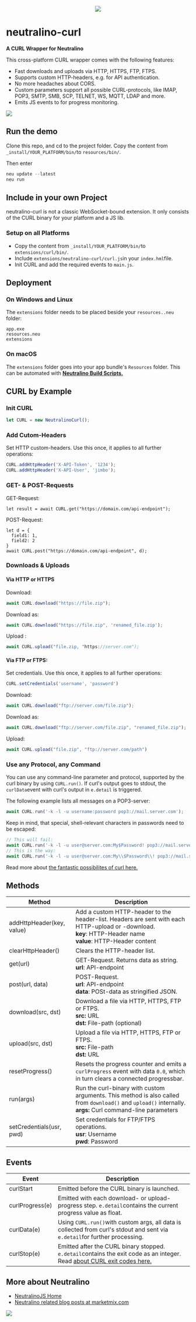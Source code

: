 <p align="center">
<img src="https://marketmix.com/git-assets/neutralino-curl/neutralino-curl-header-2.jpg">
</p>


# neutralino-curl

**A CURL Wrapper for Neutralino**

This cross-platform CURL wrapper comes with the following features:
- Fast downloads and uploads via HTTP, HTTPS, FTP, FTPS.
- Supports custom HTTP-headers, e.g. for API authentication.
- No more headaches about CORS.
- Custom parameters support all possible CURL-protocols, like IMAP, POP3, SMTP, SMB, SCP, TELNET, WS, MQTT, LDAP and more.
- Emits JS events to for progress monitoring.

![](https://marketmix.com/git-assets/neutralino-curl/neutralino-curl-demo.gif)

## Run the demo
Clone this repo, and cd to the project folder. 
Copy the content from `_install/YOUR_PLATFORM/bin/`to `resources/bin/`.

Then enter
```js
neu update --latest
neu run
```

## Include in your own Project

neutralino-curl is not a classic WebSocket-bound extension. It only consists of the CURL binary for your platform and a JS lib. 

### Setup on all Platforms

- Copy the content from `_install/YOUR_PLATFORM/bin/`to `extensions/curl/bin/`.
- Include `extensions/neutralino-curl/curl.js`in your `index.hml`file.
- Init CURL and add the required events to `main.js`.

## Deployment

### On Windows and Linux

The `extensions` folder needs to be placed beside your `resources..neu` folder:

```
app.exe
resources.neu
extensions
```

### On macOS

The `extensions` folder goes into your app bundle's `Resources` folder. This can be automated with **[Neutralino Build Scripts.](https://github.com/hschneider/neutralino-build-scripts)**

## CURL by Example

### Init CURL

```js
let CURL = new NeutralinoCurl();
```

### Add Cutom-Headers

Set HTTP custom-headers. Use this once, it applies to all further operations:

```js
CURL.addHttpHeader('X-API-Token', '1234');
CURL.addHttpHeader('X-API-User', 'jimbo');
```

### GET- & POST-Requests

GET-Request:

```
let result = await CURL.get("https://domain.com/api-endpoint");
```

POST-Request:
```
let d = {
  field1: 1,
  field2: 2
}
await CURL.post("https://domain.com/api-endpoint", d);
```

### Downloads & Uploads

#### Via HTTP or HTTPS

Download:

```js
await CURL.download("https://file.zip");
```

Download as:

```js
await CURL.download("https://file.zip", 'renamed_file.zip');
```

Upload :

```js
await CURL.upload("file.zip, "https://server.com");
```

#### Via FTP or FTPS:

Set credentials. Use this once, it applies to all further operations:

```js
CURL.setCredentials('username', 'password')
```

Download:

```js
await CURL.download("ftp://server.com/file.zip");
```

Download as:

```js
await CURL.download("ftp://server.com/file.zip", "renamed_file.zip");
```

Upload:

```js
await CURL.upload("file.zip", "ftp://server.com/path")
```

### Use any Protocol, any Command

You can use any command-line parameter and protocol, supported by the curl binary by using `CURL.run()`. If curl's output goes to stdout, the `curlData`event with curl's output in `e.detail` is triggered.

The following example lists all messages on a POP3-server:

```js
await CURL.run('-k -l -u username:password pop3://mail.server.com');
```

Keep in mind, that special, shell-relevant characters in passwords need to be escaped:

```js
// This will fail:
await CURL.run('-k -l -u user@server.com:My$Password! pop3://mail.server.com');
// This is the way:
await CURL.run('-k -l -u user@server.com:My\\$Password\\! pop3://mail.server.com');
```

Read more about [the fantastic possibilites of curl here.](https://everything.curl.dev)

## Methods

| Method                    | Description                                                  |
| ------------------------- | ------------------------------------------------------------ |
| addHttpHeader(key, value) | Add a custom HTTP-header to the header-list. Headers are sent with each HTTP-upload or -download.<br />**key**: HTTP-Header name<br />**value**: HTTP-Header content |
| clearHttpHeader()         | Clears the HTTP-header list.                                 |
| get(url)                  | GET-Request. Returns data as string.<br />**url**: API-endpoint |
| post(url, data)           | POST-Request.<br />**url**: API-endpoint<br />**data**: POSt-data as stringified JSON. |
| download(src, dst)        | Download a file via HTTP, HTTPS, FTP or FTPS. <br />**src:** URL<br />**dst:** File-path (optional) |
| upload(src, dst)          | Upload a file via HTTP, HTTPS, FTP or FTPS. <br />**src:** File-path<br />**dst:** URL |
| resetProgress()           | Resets the progress counter and emits a `curlProgress` event with data  `0.0`, which in turn clears a connected progressbar. |
| run(args)                 | Run the curl-binary with custom arguments. This method is also called from `download()` and `upload()` internally.<br />**args:** Curl command-line parameters |
| setCredentials(usr, pwd)  | Set credentials for FTP/FTPS operations.<br />**usr**: Username<br />**pwd**: Password |

## Events

| Event           | Description                                                  |
| --------------- | ------------------------------------------------------------ |
| curlStart       | Emitted before the CURL binary is launched.                  |
| curlProgress(e) | Emitted with each download- or upload-progress step. `e.detail`contains the current progress value as float. |
| curlData(e)     | Using `CURL.run()`with custom args, all data is collected from curl's stdout and sent via `e.detail`for further processing. |
| curlStop(e)     | Emitted after the CURL binary stopped. `e.detail`contains the exit code as an integer. Read [about CURL exit codes here.](https://everything.curl.dev/cmdline/exitcode) |

## More about Neutralino

- [NeutralinoJS Home](https://neutralino.js.org) 
- [Neutralino related blog posts at marketmix.com](https://marketmix.com/de/tag/neutralinojs/)



<img src="https://marketmix.com/git-assets/star-me-2.svg">

